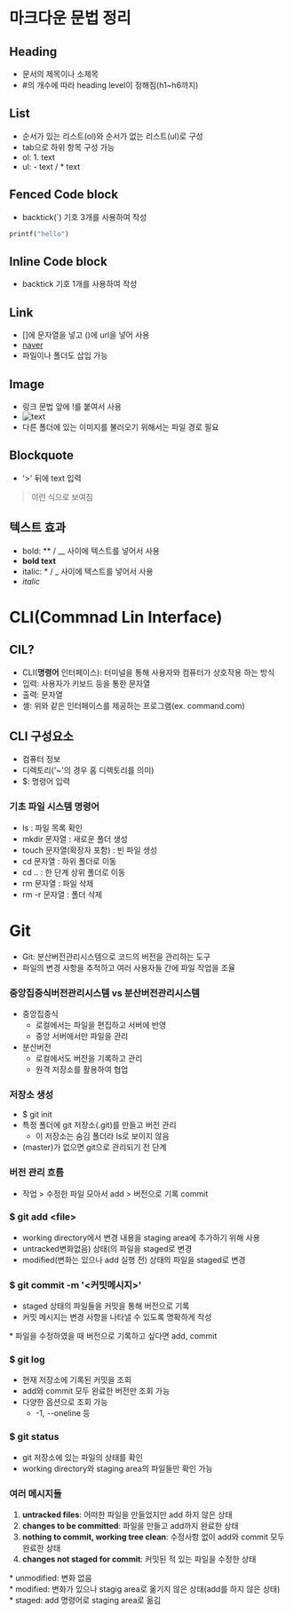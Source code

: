# 마크다운 문법 정리

## Heading
- 문서의 제목이나 소제목
- #의 개수에 따라 heading level이 정해짐(h1~h6까지)

## List
- 순서가 있는 리스트(ol)와 순서가 없는 리스트(ul)로 구성
- tab으로 하위 항목 구성 가능
- ol: 1. text
- ul: - text / * text

## Fenced Code block
- backtick(`) 기호 3개를 사용하여 작성
```python
printf("hello")
```

## Inline Code block
- backtick 기호 1개를 사용하여 작성

## Link
- []에 문자열을 넣고 ()에 url을 넣어 사용
- [naver](https://naver.com)
- 파일이나 폴더도 삽입 가능

## Image
- 링크 문법 앞에 !를 붙여서 사용
- ![text](image.jpg)
- 다른 폴더에 있는 이미지를 불러오기 위해서는 파일 경로 필요

## Blockquote
- '>' 뒤에 text 입력
>이런 식으로 보여짐

## 텍스트 효과
- bold: ** / __ 사이에 텍스트를 넣어서 사용
- **bold text**
- italic: * / _ 사이에 텍스트를 넣어서 사용
- *italic*

# CLI(Commnad Lin Interface)
## CIL?
- CLI(**명령어** 인터페이스): 터미널을 통해 사용자와 컴퓨터가 상호작용 하는 방식
- 입력: 사용자가 키보드 등을 통한 문자열
- 출력: 문자열
- 셸: 위와 같은 인터페이스를 제공하는 프로그램(ex. command.com)

## CLI 구성요소
- 컴퓨터 정보
- 디렉토리('~'의 경우 홈 디렉토리를 의미)
- $: 명령어 입력

### 기초 파일 시스템 명령어
- ls : 파일 목록 확인
- mkdir 문자열 : 새로운 폴더 생성
- touch 문자열(확장자 포함) : 빈 파일 생성
- cd 문자열 : 하위 폴더로 이동
- cd .. : 한 단계 상위 폴더로 이동
- rm 문자열 : 파일 삭제
- rm -r 문자열 : 폴더 삭제

# Git
- Git: 분산버전관리시스템으로 코드의 버전을 관리하는 도구
- 파일의 변경 사항을 추적하고 여러 사용자들 간에 파일 작업을 조율

### 중앙집중식버전관리시스템 vs 분산버전관리시스템
- 중앙집중식
  - 로컬에서는 파일을 편집하고 서버에 반영
  - 중앙 서버에서만 파일을 관리
- 분산버전
  - 로컬에서도 버전을 기록하고 관리
  - 원격 저장소를 활용하여 협업

### 저장소 생성
- $ git init
- 특정 폴더에 git 저장소(.git)를 만들고 버전 관리
  - 이 저장소는 숨김 폴더라 ls로 보이지 않음
- (master)가 없으면 git으로 관리되기 전 단계

### 버전 관리 흐름
- 작업 > 수정한 파일 모아서 add > 버전으로 기록 commit

### $ git add \<file>
- working directory에서 변경 내용을 staging area에 추가하기 위해 사용
- untracked변화없음) 상태(의 파일을 staged로 변경
- modified(변화는 있으나 add 실행 전) 상태의 파일을 staged로 변경

### $ git commit -m '<커밋메시지>'
- staged 상태의 파일들을 커밋을 통해 버전으로 기록
- 커밋 메시지는 변경 사항을 나타낼 수 있도록 명확하게 작성

\* 파일을 수정하였을 때 버전으로 기록하고 싶다면 add, commit

### $ git log
- 현재 저장소에 기록된 커밋을 조회
- add와 commit 모두 완료한 버전만 조회 가능
- 다양한 옵션으로 조회 가능
  - -1, --oneline 등

### $ git status
- git 저장소에 있는 파일의 상태를 확인
- working directory와 staging area의 파일들만 확인 가능

### 여러 메시지들
1. **untracked files**: 어떠한 파일을 만들었지만 add 하지 않은 상태
2. **changes to be committed**: 파일을 만들고 add까지 완료한 상태
3. **nothing to commit, working tree clean**: 수정사항 없이 add와 commit 모두 완료한 상태
4. **changes not staged for commit**: 커밋된 적 있는 파일을 수정한 상태

\* unmodified: 변화 없음<br>
\* modified: 변화가 있으나 stagig area로 옮기지 않은 상태(add를 하지 않은 상태)<br>
\* staged: add 명령어로 staging area로 옮김